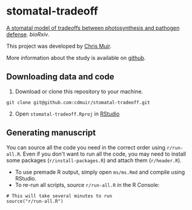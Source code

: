 # stomatal-tradeoff

[A stomatal model of tradeoffs between photosynthesis and pathogen defense](https://doi.org/10.1101/XXXXX). *bioRxiv*.

This project was developed by [Chris Muir](https://cdmuir.netlify.com).

More information about the study is available on [github](https://github.com/cdmuir/stomatal-tradeoff/blob/master/ms/ms.pdf).

## Downloading data and code 

1. Download or clone this repository to your machine.

```
git clone git@github.com:cdmuir/stomatal-tradeoff.git
```

2. Open `stomatal-tradeoff.Rproj` in [RStudio](https://www.rstudio.com/)

## Generating manuscript

You can source all the code you need in the correct order using `r/run-all.R`. Even if you don't want to run all the code, you may need to install some packages (`r/install-packages.R`) and attach them (`r/header.R`).

- To use premade R output, simply open `ms/ms.Rmd` and compile using RStudio.
- To re-run all scripts, source `r/run-all.R` in the R Console:

```
# This will take several minutes to run
source("r/run-all.R")
```
